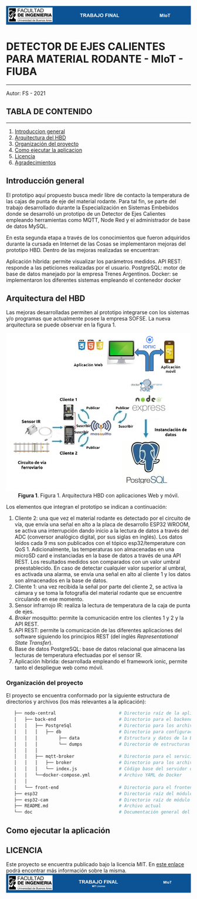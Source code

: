 ![header](doc/LogoHeader.png)

# DETECTOR DE EJES CALIENTES PARA MATERIAL RODANTE - MIoT - FIUBA

---

Autor: FS - 2021

## TABLA DE CONTENIDO

---

1. [Introduccion general](#Introduccion)
2. [Arquitectura del HBD](#Arquitectura)
3. [Organización del proyecto](#Organizacion)
4. [Como ejecutar la aplicacion](#eAplicacion)
5. [Licencia](#Licencia)
6. [Agradecimientos](#Agradecimientos)

## Introducción general

El prototipo aquí propuesto busca medir libre de contacto la temperatura de las cajas de punta de eje del material rodante. Para tal fin, se parte del trabajo desarrollado durante la Especialización en Sistemas Embebidos donde se desarrolló un prototipo de un Detector de Ejes Calientes empleando herramientas como MQTT, Node Red y el administrador de base de datos MySQL.

En esta segunda etapa a través de los conocimientos que fueron adquiridos durante la cursada en Internet de las Cosas se implementaron mejoras del prototipo HBD. Dentro de las mejoras realizadas se encuentran:

Aplicación híbrida: permite visualizar los parámetros medidos.
API REST: responde a las peticiones realizadas por el usuario.
PostgreSQL: motor de base de datos manejado por la empresa Trenes Argentinos.
Docker: se implementaron los diferentes sistemas empleando el contenedor docker

## Arquitectura del HBD

Las mejoras desarrolladas permiten al prototipo integrarse con los sistemas y/o programas que actualmente posee la empresa SOFSE. La nueva arquitectura se puede observar en la figura 1.

<p align="center">
    <img src="doc/arquitectura.png"{width=40%, height = 40%}><br>
    <b>Figura 1</b>. Figura 1. Arquitectura HBD con aplicaciones Web y móvil.
</p>

Los elementos que integran el prototipo se indican a continuación:

1. Cliente 2: una que vez el material rodante es detectado por el circuito de vía, que envía una señal en alto a la placa de desarrollo ESP32 WROOM, se activa una interrupción dando inicio a la lectura de datos a través del ADC (conversor analógico digital, por sus siglas en inglés). Los datos leídos cada 9 ms son publicados con el tópico esp32/temperature con QoS 1. Adicionalmente, las temperaturas son almacenadas en una microSD card e instanciadas en la base de datos a través de una API REST. Los resultados medidos son comparados con un valor umbral preestablecido. En caso de detectar cualquier valor superior al umbral, es activada una alarma, se envía una señal en alto al cliente 1 y los datos son almacenados en la base de datos.
2. Cliente 1: una vez recibida la señal por parte del cliente 2, se activa la cámara y se toma la fotografía del material rodante que se encuentre circulando en ese momento.
3. Sensor infrarrojo IR: realiza la lectura de temperatura de la caja de punta de ejes.
4. _Broker_ mosquitto: permite la comunicación entre los clientes 1 y 2 y la API REST.
5. API REST: permite la comunicación de las diferentes aplicaciones del software siguiendo los principios REST (del inglés _Representational State Transfer_).
6. Base de datos PostgreSQL: base de datos relacional que almacena las lecturas de temperatura efectuadas por el sensor IR.
7. Aplicación híbrida: desarrollada empleando el framework ionic, permite tanto el despliegue web como móvil.

### Organización del proyecto

El proyecto se encuentra conformado por la siguiente estructura de directorios y archivos (los más relevantes a la aplicación):

```bash
   ├── nodo-central                        # Directorio raíz de la aplicación del servidor web
   │   ├── back-end                        # Directorio para el backend de la aplicación del servidor web
   │   │   ├── PostgreSql                  # Directorio para los archivos de la base de datos
   │   │   │   ├── db                      # Directorio para configuración y datos de la base de datos
   │   │   │        ├── data               # Estructura y datos de la BD.
   │   │   │        └── dumps              # Directorio de estructuras de la BD
   │   │   │
   │   │   ├── mqtt-broker                 # Directorio para el servicio MQTT
   │   │   │   ├── broker                  # Directorio para los archivos del broker MQTT
   │   │   │   └── index.js                # Código base del servidor de Express
   │   │   └──docker-compose.yml           # Archivo YAML de Docker
   │   │
   │   └── front-end                       # Directorio para el frontend de la aplicación del servidor web
   ├── esp32                               # Directorio raíz del módulo de medición de temperaturas
   ├── esp32-cam                           # Directorio raíz de módulo con cámara fotográfica
   ├── README.md                           # Archivo actual
   └── doc                                 # Documentación general del proyecto

```

## Como ejecutar la aplicación

## LICENCIA

Este proyecto se encuentra publicado bajo la licencia MIT. En [este enlace](https://opensource.org/licenses/MIT) podrá encontrar más información sobre la misma.
![footer](doc/LogoFooter.png)
